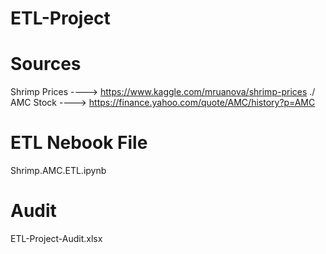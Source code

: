 # ETL-Project


# Sources 

Shrimp Prices ----> https://www.kaggle.com/mruanova/shrimp-prices ./
AMC Stock     ----> https://finance.yahoo.com/quote/AMC/history?p=AMC


# ETL Nebook File 

Shrimp.AMC.ETL.ipynb


# Audit 

ETL-Project-Audit.xlsx
